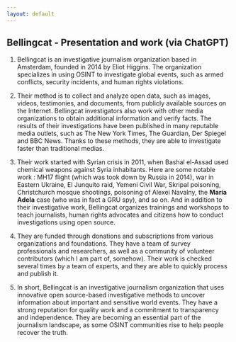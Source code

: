 ```yaml
---
layout: default
---
```


## Bellingcat - Presentation and work (via ChatGPT)

1. Bellingcat is an investigative journalism organization based in Amsterdam, founded in 2014 by Eliot Higgins. The organization specializes in using OSINT to investigate global events, such as armed conflicts, security incidents, and human rights violations. 

2. Their method is to collect and analyze open data, such as images, videos, testimonies, and documents, from publicly available sources on the Internet. Bellingcat investigators also work with other media organizations to obtain additional information and verify facts. The results of their investigations have been published in many reputable media outlets, such as The New York Times, The Guardian, Der Spiegel and BBC News. Thanks to these methods, they are able to investigate faster than traditional medias.

4. Their work started with Syrian crisis in 2011, when Bashal el-Assad used chemical weapons against Syria inhabitants. Here are some notable work : MH17 flight (which was took down by Russia in 2014), war in Eastern Ukraine, El Junquito raid, Yemeni Civil War, Skripal poisoning, Christchurch mosque shootings, poisoning of Alexei Navalny, the **Maria Adela** case (who was in fact a GRU spy), and so on. And in addition to their investigative work, Bellingcat organizes trainings and workshops to teach journalists, human rights advocates and citizens how to conduct investigations using open source.

5. They are funded through donations and subscriptions from various organizations and foundations. They have a team of survey professionals and researchers, as well as a community of volunteer contributors (which I am part of, somehow). Their work is checked several times by a team of experts, and they are able to quickly process and publish it.

6. In short, Bellingcat is an investigative journalism organization that uses innovative open source-based investigative methods to uncover information about important and sensitive world events. They have a strong reputation for quality work and a commitment to transparency and independence. They are becoming an essential part of the journalism landscape, as some OSINT communities rise to help people recover the truth.
